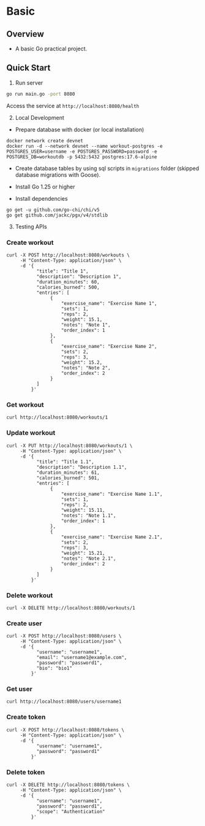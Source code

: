 # Basic

## Overview

- A basic Go practical project.

## Quick Start

1. Run server

```bash
go run main.go -port 8080
```

Access the service at `http://localhost:8080/health`

2. Local Development

- Prepare database with docker (or local installation)

```shell
docker network create devnet
docker run -d --network devnet --name workout-postgres -e POSTGRES_USER=username -e POSTGRES_PASSWORD=password -e POSTGRES_DB=workoutdb -p 5432:5432 postgres:17.6-alpine
```

- Create database tables by using sql scripts in `migrations` folder (skipped database migrations with Goose).

- Install Go 1.25 or higher
- Install dependencies

```shell
go get -u github.com/go-chi/chi/v5
go get github.com/jackc/pgx/v4/stdlib
```

3. Testing APIs

### Create workout

```shell
curl -X POST http://localhost:8080/workouts \
     -H "Content-Type: application/json" \
     -d '{
           "title": "Title 1",
           "description": "Description 1",
           "duration_minutes": 60,
           "calories_burned": 500,
           "entries": [
                {
                    "exercise_name": "Exercise Name 1",
                    "sets": 1,
                    "reps": 2,
                    "weight": 15.1,
                    "notes": "Note 1",
                    "order_index": 1
                },
                {
                    "exercise_name": "Exercise Name 2",
                    "sets": 2,
                    "reps": 3,
                    "weight": 15.2,
                    "notes": "Note 2",
                    "order_index": 2
                }
           ]
         }'
```

### Get workout

```shell
curl http://localhost:8080/workouts/1
```

### Update workout

```shell
curl -X PUT http://localhost:8080/workouts/1 \
     -H "Content-Type: application/json" \
     -d '{
           "title": "Title 1.1",
           "description": "Description 1.1",
           "duration_minutes": 61,
           "calories_burned": 501,
           "entries": [
                {
                    "exercise_name": "Exercise Name 1.1",
                    "sets": 1,
                    "reps": 2,
                    "weight": 15.11,
                    "notes": "Note 1.1",
                    "order_index": 1
                },
                {
                    "exercise_name": "Exercise Name 2.1",
                    "sets": 2,
                    "reps": 3,
                    "weight": 15.21,
                    "notes": "Note 2.1",
                    "order_index": 2
                }
           ]
         }'
```

### Delete workout

```shell
curl -X DELETE http://localhost:8080/workouts/1
```

### Create user

```shell
curl -X POST http://localhost:8080/users \
     -H "Content-Type: application/json" \
     -d '{
           "username": "username1",
           "email": "username1@example.com",
           "password": "password1",
           "bio": "bio1"
         }'
```

### Get user

```shell
curl http://localhost:8080/users/username1
```

### Create token

```shell
curl -X POST http://localhost:8080/tokens \
     -H "Content-Type: application/json" \
     -d '{
           "username": "username1",
           "password": "password1"
         }'
```

### Delete token

```shell
curl -X DELETE http://localhost:8080/tokens \
     -H "Content-Type: application/json" \
     -d '{
           "username": "username1",
           "password": "password1",
           "scope": "Authentication"
         }'
```

